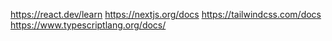 https://react.dev/learn
https://nextjs.org/docs
https://tailwindcss.com/docs
https://www.typescriptlang.org/docs/